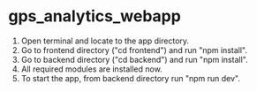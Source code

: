 # gps_analytics_webapp
1) Open terminal and locate to the app directory.
2) Go to frontend directory ("cd frontend") and run "npm install".
3) Go to backend directory ("cd backend") and run "npm install".
4) All required modules are installed now.
5) To start the app, from backend directory run "npm run dev".

